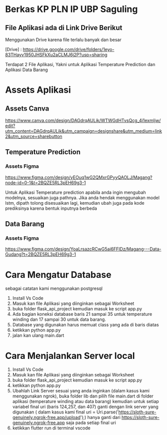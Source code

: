 # Berkas KP PLN IP UBP Saguling 
## File Aplikasi ada di Link Drive Berikut
Menggunakan Drive karena file terlalu banyak dan besar


[Drive] : https://drive.google.com/drive/folders/1eyo-83THayv1950JHSFkXu2aCLMJ6j2P?usp=sharing


Terdapat 2 File Aplikasi, Yakni untuk Aplikasi Temperature Prediction dan Aplikasi Data Barang


# Assets Aplikasi
## Assets Canva 

https://www.canva.com/design/DAGdrqAULik/WTWGdHTvsQcg_4i1exmIjw/edit?utm_content=DAGdrqAULik&utm_campaign=designshare&utm_medium=link2&utm_source=sharebutton 


## Temperature Prediction
### Assets Figma 
https://www.figma.com/design/yEOuq1wG2QMxrGPyyQAOLJ/Magang?node-id=0-1&t=2BQZE5RL3pEH69g3-1 

Untuk Aplikasi Temperature prediction apabila anda ingin mengubah modelnya, sesuaikan juga pathnya. 
Jika anda hendak menggunakan model lstm, dipath tolong disesuaikan lagi, kemudian ubah juga pada kode prediksinya karena bentuk inputnya berbeda

## Data Barang
### Assets Figma
https://www.figma.com/design/YoaLrsazcRCwG5ai6FFIDz/Magang---Data-Gudang?t=2BQZE5RL3pEH69g3-1 

# Cara Mengatur Database
sebagai catatan kami menggunakan postgresql
1. Install Vs Code
2. Masuk kan file Aplikasi yang diinginkan sebagai Worksheet
3. buka folder flask_api_project kemudian masuk ke script app.py
4. Ada bagian koneksi database baris 21 sampai 35 untuk temperature winding dan 17 sampai 30 untuk data barang.
5. Database yang digunakan harus memuat class yang ada di baris diatas
6. ketikkan python app.py
7. jalan kan ulang main.dart



# Cara Menjalankan Server local
1. Install Vs Code
2. Masuk kan file Aplikasi yang diinginkan sebagai Worksheet
3. buka folder flask_api_project kemudian masuk ke script app.py
4. ketikkan python app.py
5. Ubahlah Link Server sesuai yang anda inginkan (dalam kasus kami menggunakan ngrok), buka folder lib dan pilih file main.dart di folder aplikasi (temperature winding atau data barang) kemudian untuk setiap variabel final uri (baris 124,257, dan 407) ganti dengan link server yang digunakan ( dalam kasus kami final uri = Uri.parse('https://sloth-sure-genuinely.ngrok-free.app/upload');) hanya ganti dari https://sloth-sure-genuinely.ngrok-free.app saja pada setiap final uri
6. ketikkan flutter run di terminal vscode

 
